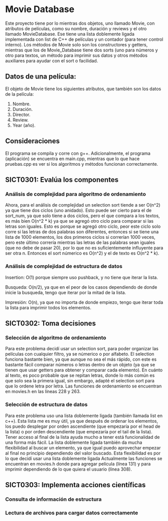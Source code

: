 # Movie Database
Este proyecto tiene por lo mientras dos objetos, uno llamado Movie, con atributos de películas, como su nombre, duración y reviews y el otro llamado MovieDatabase. Ese tiene una lista doblemente ligada implementada con list de C++ de películas y un contador (para tener control interno). Los métodos de Movie solo son los constructores y getters, mientras que los de Movie_Database tiene dos sorts (uno para números y otro para textos, un método para imprimir sus datos y otros métodos auxiliares para ayudar con el sort o facilidad. 

## Datos de una película:
El objeto de Movie tiene los siguientes atributos, que también son los datos de la película:
1. Nombre.
2. Duración.
3. Director.
4. Review.
5. Year (año).

## Consideraciones
El programa se compila y corre con g++. Adicionalmente, el programa (aplicación) se encuentra en main.cpp, mientras que lo que hace pruebas.cpp es ver si los algoritmos y métodos funcionan correctamente. 

## SICT0301: Evalúa los componentes
### Análisis de complejidad para algoritmo de ordenamiento
Ahora, para el análisis de complejidad un selection sort tiende a ser O(n^2) ya que tiene dos ciclos (uno anidado). Esto puede ser cierto para el de sort_num, ya que solo tiene a dos ciclos, pero el que compara a los textos, es más bien O(n^2 * k) ya que se agregó otro ciclo para comparar si las letras son iguales. Esto es porque se agregó otro ciclo, peor este ciclo solo corre si las letras de dos palabras son diferentes, entonces si se tiene una lista de 1000 elementos, los dos primeros ciclos si correrían 1000 veces, pero este último correría mientras las letras de las palabras sean iguales (que no debe de pasar 20), por lo que no es suficientemente influyente para ser otra n. Entonces el sort númerico es O(n^2) y el de texto es O(n^2 * k). 

### Análisis de complejidad de estructura de datos 
Insertion: O(1) porque siempre uso pushback, y no tiene que iterar la lista.

Busqueda: O(n/2), ya que en el peor de los casos dependiendo de donde inicie la busqueda, tengo que iterar por la mitad de la lista. 

Impresión: O(n), ya que no importa de donde empiezo, tengo que iterar toda la lista para imprimir todos los elementos.

## SICT0302: Toma decisiones
### Selección de algoritmo de ordenamiento
Para este problema decidí usar un selection sort, para poder organizar las películas con cualquier filtro, ya se númerico o por alfabeto. El selection funciona bastante bien, ya que aunque no sea el más rápido, con este es bastante fácil comparar números o letras dentro de un objeto (ya que se tienen que usar getters para obtener y comparar cada elemento). En cuánto al texto, es poco probable que se repitan letras, donde lo más común es que solo sea la primera igual, sin embargo, adapté el selection sort para que lo ordene letra por letra. Las funciones de ordenamiento se encuentran en movies.h en las líneas 228 y 263.

### Selección de estructura de datos
Para este problema uso una lista doblemente ligada (también llamada list en c++). Esta lista me es muy útil, ya que después de ordenar los elementos, los puedo desplegar por orden ascendiente (que empezaría por el head de la lista) o por orden descendiente (que empezaría por el tail de la lista). Tener acceso al final de la lista ayuda mucho a tener está funcionalidad de una forma más fácil. La lista doblemente ligada también da mucha flexibilidad al buscar un elemento, ya que igual puedo aprovechar empezar al final no principio dependiendo del valor buscado. Esta flexibilidad es por lo que decidí usar una lista doblemente ligada Actualmente las funciones se encuentran en movies.h donde para agregar película (línea 131) y para imprimir dependiendo de lo que quiera el usuario (línea 308).

## SICT0303: Implementa acciones científicas
### Consulta de información de estructura

### Lectura de archivos para cargar datos correctamente
